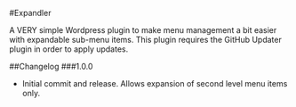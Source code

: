 #Expandler

A VERY simple Wordpress plugin to make menu management a bit easier with expandable sub-menu items. This plugin requires the GitHub Updater plugin in order to apply updates.


##Changelog
###1.0.0
- Initial commit and release. Allows expansion of second level menu items only.
